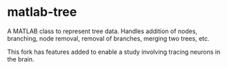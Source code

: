 # matlab-tree

A MATLAB class to represent tree data. 
Handles addition of nodes, branching, node removal, removal of branches, merging two trees, etc.

This fork has features added to enable a study involving tracing neurons in the brain.
